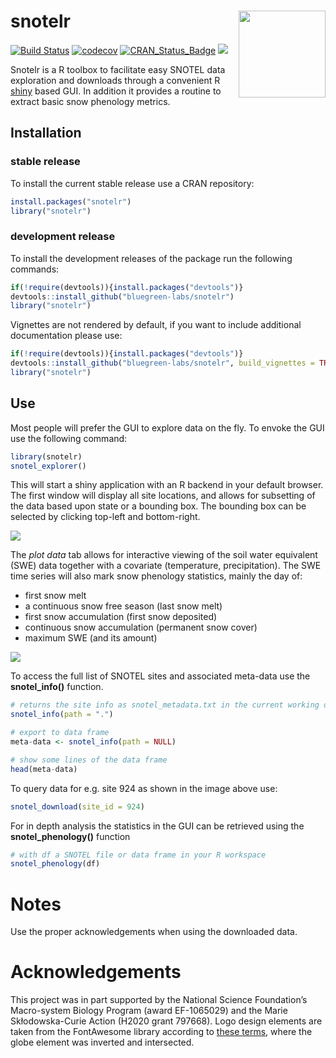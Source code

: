 # snotelr <a href='https://bluegreen-labs.github.io/snotelr/'><img src='https://github.com/bluegreen-labs/snotelr/raw/master/snotelr-logo.png' align="right" height="139" /></a>

[![Build Status](https://travis-ci.com/bluegreen-labs/snotelr.svg?branch=master)](https://travis-ci.org/bluegreen-labs/snotelr)
[![codecov](https://codecov.io/gh/bluegreen-labs/snotelr/branch/master/graph/badge.svg)](https://codecov.io/gh/bluegreen-labs/snotelr)
[![CRAN\_Status\_Badge](https://www.r-pkg.org/badges/version/snotelr)](https://cran.r-project.org/package=snotelr)
[![](https://cranlogs.r-pkg.org/badges/grand-total/snotelr)](https://cran.r-project.org/package=snotelr)

Snotelr is a R toolbox to facilitate easy SNOTEL data exploration and downloads through a convenient R [shiny](http://shiny.rstudio.com/) based GUI. In addition it provides a routine to extract basic snow phenology metrics.

## Installation

### stable release

To install the current stable release use a CRAN repository:

```r
install.packages("snotelr")
library("snotelr")
```

### development release

To install the development releases of the package run the following
commands:

```r
if(!require(devtools)){install.packages("devtools")}
devtools::install_github("bluegreen-labs/snotelr")
library("snotelr")
```

Vignettes are not rendered by default, if you want to include additional
documentation please use:

```r
if(!require(devtools)){install.packages("devtools")}
devtools::install_github("bluegreen-labs/snotelr", build_vignettes = TRUE)
library("snotelr")
```

## Use

Most people will prefer the GUI to explore data on the fly. To envoke the GUI use the following command:

```r
library(snotelr)
snotel_explorer()
```

This will start a shiny application with an R backend in your default browser. The first window will display all site locations, and allows for subsetting of the data based upon state or a bounding box. The bounding box can be selected by clicking top-left and bottom-right.

![](https://github.com/bluegreen-labs/snotelr/raw/master/docs/map.png)

The *plot data* tab allows for interactive viewing of the soil water equivalent (SWE) data together with a covariate (temperature, precipitation). The SWE time series will also mark snow phenology statistics, mainly the day of:

- first snow melt
- a continuous snow free season (last snow melt)
- first snow accumulation (first snow deposited)
- continuous snow accumulation (permanent snow cover)
- maximum SWE (and its amount)

![](https://github.com/bluegreen-labs/snotelr/raw/master/docs/time_series.png)

To access the full list of SNOTEL sites and associated meta-data use the **snotel_info()** function.

```r
# returns the site info as snotel_metadata.txt in the current working directory
snotel_info(path = ".") 

# export to data frame
meta-data <- snotel_info(path = NULL) 

# show some lines of the data frame
head(meta-data)
```

To query data for e.g. site 924 as shown in the image above use:

```r
snotel_download(site_id = 924)
```

For in depth analysis the statistics in the GUI can be retrieved using the **snotel_phenology()** function

```r
# with df a SNOTEL file or data frame in your R workspace
snotel_phenology(df)
```

# Notes
Use the proper acknowledgements when using the downloaded data.

# Acknowledgements

This project was in part supported by the National Science Foundation’s Macro-system Biology Program (award EF-1065029) and the Marie Skłodowska-Curie Action (H2020 grant 797668). Logo design elements are taken from the FontAwesome library according to [these terms](https://fontawesome.com/license), where the globe element was inverted and intersected.


